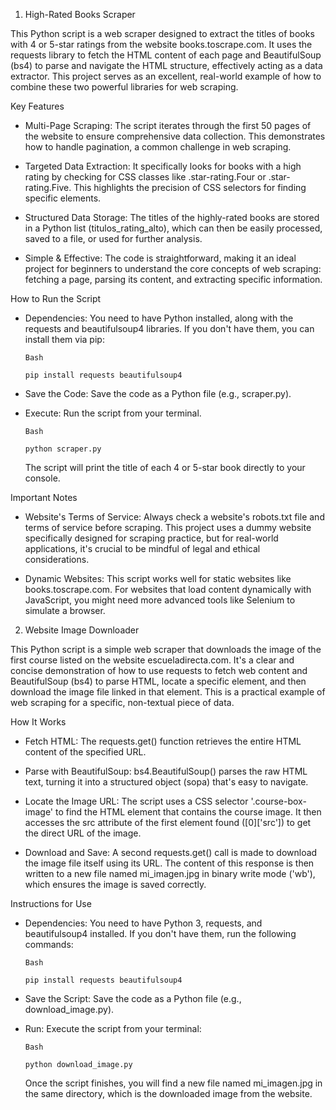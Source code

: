 1. High-Rated Books Scraper

This Python script is a web scraper designed to extract the titles of books with 4 or 5-star ratings from the website books.toscrape.com. It uses the requests library to fetch the HTML content of each page and BeautifulSoup (bs4) to parse and navigate the HTML structure, effectively acting as a data extractor. This project serves as an excellent, real-world example of how to combine these two powerful libraries for web scraping.

Key Features

- Multi-Page Scraping: The script iterates through the first 50 pages of the website to ensure comprehensive data collection. This demonstrates how to handle pagination, a common challenge in web scraping.

- Targeted Data Extraction: It specifically looks for books with a high rating by checking for CSS classes like .star-rating.Four or .star-rating.Five. This highlights the precision of CSS selectors for finding specific elements.

- Structured Data Storage: The titles of the highly-rated books are stored in a Python list (titulos_rating_alto), which can then be easily processed, saved to a file, or used for further analysis.

- Simple & Effective: The code is straightforward, making it an ideal project for beginners to understand the core concepts of web scraping: fetching a page, parsing its content, and extracting specific information.

How to Run the Script

- Dependencies: You need to have Python installed, along with the requests and beautifulsoup4 libraries. If you don't have them, you can install them via pip:

      Bash
      
      pip install requests beautifulsoup4
  
- Save the Code: Save the code as a Python file (e.g., scraper.py).

- Execute: Run the script from your terminal.

      Bash
      
      python scraper.py
  
  The script will print the title of each 4 or 5-star book directly to your console.

Important Notes

- Website's Terms of Service: Always check a website's robots.txt file and terms of service before scraping. This project uses a dummy website specifically designed for scraping practice, but for real-world applications, it's crucial to be mindful of legal and ethical considerations.

- Dynamic Websites: This script works well for static websites like books.toscrape.com. For websites that load content dynamically with JavaScript, you might need more advanced tools like Selenium to simulate a browser.


2. Website Image Downloader

This Python script is a simple web scraper that downloads the image of the first course listed on the website escueladirecta.com. It's a clear and concise demonstration of how to use requests to fetch web content and BeautifulSoup (bs4) to parse HTML, locate a specific element, and then download the image file linked in that element. This is a practical example of web scraping for a specific, non-textual piece of data.

How It Works

- Fetch HTML: The requests.get() function retrieves the entire HTML content of the specified URL.

- Parse with BeautifulSoup: bs4.BeautifulSoup() parses the raw HTML text, turning it into a structured object (sopa) that's easy to navigate.

- Locate the Image URL: The script uses a CSS selector '.course-box-image' to find the HTML element that contains the course image. It then accesses the src attribute of the first element found ([0]['src']) to get the direct URL of the image.

- Download and Save: A second requests.get() call is made to download the image file itself using its URL. The content of this response is then written to a new file named mi_imagen.jpg in binary write mode ('wb'), which ensures the image is saved correctly.

Instructions for Use

- Dependencies: You need to have Python 3, requests, and beautifulsoup4 installed. If you don't have them, run the following commands:

      Bash
      
      pip install requests beautifulsoup4
  
- Save the Script: Save the code as a Python file (e.g., download_image.py).

- Run: Execute the script from your terminal:

      Bash
      
      python download_image.py
  
    Once the script finishes, you will find a new file named mi_imagen.jpg in the same directory, which is the downloaded image from the website.
